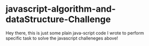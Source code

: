 # javascript-algorithm-and-dataStructure-Challenge
Hey there, this is just some plain java-script code I wrote to perform specific task to solve the javascript challeneges above!
